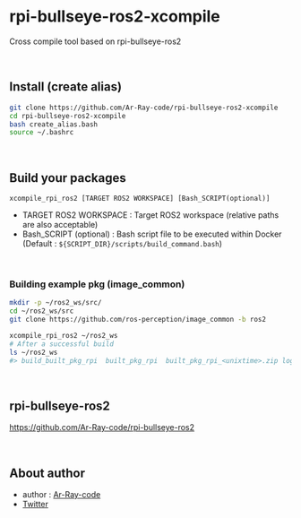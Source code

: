 # rpi-bullseye-ros2-xcompile
Cross compile tool based on rpi-bullseye-ros2

<br>

## Install (create alias)

```bash
git clone https://github.com/Ar-Ray-code/rpi-bullseye-ros2-xcompile
cd rpi-bullseye-ros2-xcompile
bash create_alias.bash
source ~/.bashrc
```

<br>

## Build your packages

`xcompile_rpi_ros2 [TARGET ROS2 WORKSPACE] [Bash_SCRIPT(optional)]`

- TARGET ROS2 WORKSPACE : Target ROS2 workspace (relative paths are also acceptable)
- Bash_SCRIPT (optional) : Bash script file to be executed within Docker (Default : `${SCRIPT_DIR}/scripts/build_command.bash`)

<br>

### Building example pkg (image_common)

```bash
mkdir -p ~/ros2_ws/src/
cd ~/ros2_ws/src
git clone https://github.com/ros-perception/image_common -b ros2
```

```bash
xcompile_rpi_ros2 ~/ros2_ws
# After a successful build
ls ~/ros2_ws
#> build_built_pkg_rpi  built_pkg_rpi  built_pkg_rpi_<unixtime>.zip log src
```

<br>

## rpi-bullseye-ros2

https://github.com/Ar-Ray-code/rpi-bullseye-ros2

<br>

## About author

- author : [Ar-Ray-code](https://github.com/Ar-Ray-code)
- [Twitter](https://twitter.com/Ray255Ar)
